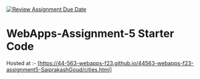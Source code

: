 [![Review Assignment Due Date](https://classroom.github.com/assets/deadline-readme-button-24ddc0f5d75046c5622901739e7c5dd533143b0c8e959d652212380cedb1ea36.svg)](https://classroom.github.com/a/7kKA03Up)
# WebApps-Assignment-5 Starter Code
Hosted at :- [https://44-563-webapps-f23.github.io/44563-webapps-f23-assignment5-SaiprakashGoud/cities.html]